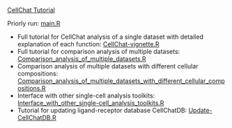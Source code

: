 [CellChat Tutorial](https://github.com/sqjin/CellChat/tree/master/tutorial)

Priorly run:  [main.R](main.R) 

* Full tutorial for CellChat analysis of a single dataset with detailed explanation of each function:  [CellChat-vignette.R](CellChat-vignette.R) 
* Full tutorial for comparison analysis of multiple datasets:  [Comparison_analysis_of_multiple_datasets.R](Comparison_analysis_of_multiple_datasets.R) 
* Comparison analysis of multiple datasets with different cellular compositions:  [Comparison_analysis_of_multiple_datasets_with_different_cellular_compositions.R](Comparison_analysis_of_multiple_datasets_with_different_cellular_compositions.R) 
* Interface with other single-cell analysis toolkits:  [Interface_with_other_single-cell_analysis_toolkits.R](Interface_with_other_single-cell_analysis_toolkits.R) 
* Tutorial for updating ligand-receptor database CellChatDB:  [Update-CellChatDB.R](Update-CellChatDB.R) 
